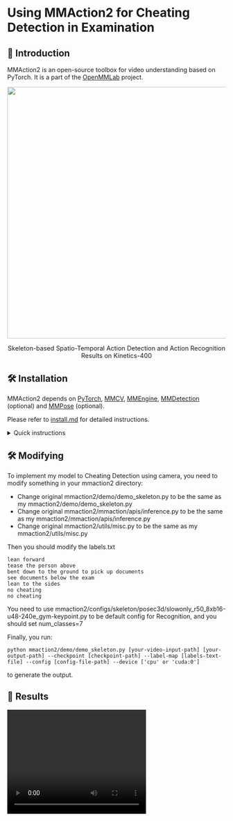 # Using MMAction2 for Cheating Detection in Examination

## 📖 Introduction

MMAction2 is an open-source toolbox for video understanding based on PyTorch.
It is a part of the [OpenMMLab](http://openmmlab.com/) project.


<div align="center">
  <img src="https://user-images.githubusercontent.com/30782254/155710881-bb26863e-fcb4-458e-b0c4-33cd79f96901.gif" width="580px"/><br>
    <p style="font-size:1.5vw;">Skeleton-based Spatio-Temporal Action Detection and Action Recognition Results on Kinetics-400</p>
</div>

## 🛠️ Installation

MMAction2 depends on [PyTorch](https://pytorch.org/), [MMCV](https://github.com/open-mmlab/mmcv), [MMEngine](https://github.com/open-mmlab/mmengine), [MMDetection](https://github.com/open-mmlab/mmdetection) (optional) and [MMPose](https://github.com/open-mmlab/mmpose) (optional).

Please refer to [install.md](https://mmaction2.readthedocs.io/en/latest/get_started/installation.html) for detailed instructions.
<details close>
<summary>Quick instructions</summary>

```shell
git clone https://github.com/open-mmlab/mmaction2.git
conda create --name openmmlab python=3.8 -y
conda activate open-mmlab
conda install pytorch torchvision -c pytorch  # This command will automatically install the latest version PyTorch and cudatoolkit, please check whether they match your environment.
pip install -U openmim
mim install mmengine
mim install mmcv
mim install mmdet  # optional
mim install mmpose  # optional
git clone https://github.com/open-mmlab/mmaction2.git
cd mmaction2
pip install -v -e .
```

</details>


## 🛠️ Modifying


To implement my model to Cheating Detection using camera,
you need to modify something in your mmaction2 directory:

- Change original mmaction2/demo/demo_skeleton.py to be the same as my mmaction2/demo/demo_skeleton.py
- Change original mmaction2/mmaction/apis/inference.py to be the same as my mmaction2/mmaction/apis/inference.py
- Change original mmaction2/utils/misc.py to be the same as my mmaction2/utils/misc.py

Then you should modify the labels.txt 

```shell
lean forward
tease the person above
bent down to the ground to pick up documents
see documents below the exam
lean to the sides
no cheating
no cheating
```
You need to use mmaction2/configs/skeleton/posec3d/slowonly_r50_8xb16-u48-240e_gym-keypoint.py to be default config for Recognition,
and you should set num_classes=7 

Finally, you run:
```shell
python mmaction2/demo/demo_skeleton.py [your-video-input-path] [your-output-path] --checkpoint [checkpoint-path] --label-map [labels-text-file] --config [config-file-path] --device ['cpu' or 'cuda:0']
```
to generate the output.

## 🎁 Results
<video width="320" height="240" controls>
  <source src="/home/nhan/Desktop/a/Cheating-Detection/assets/test.mp4" type="video/mp4">
  Your browser does not support the video tag.
</video>



